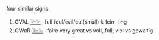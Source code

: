 four similar signs  

1. GVAL [𓅪](𓅪)[𓅫](𓅫) -full foul/evil/cul(small) k-lein -ling  
2. GWøR [𓅨](𓅨)[𓅩](𓅩) -faire very great vs  voll, full, viel vs gewaltig 